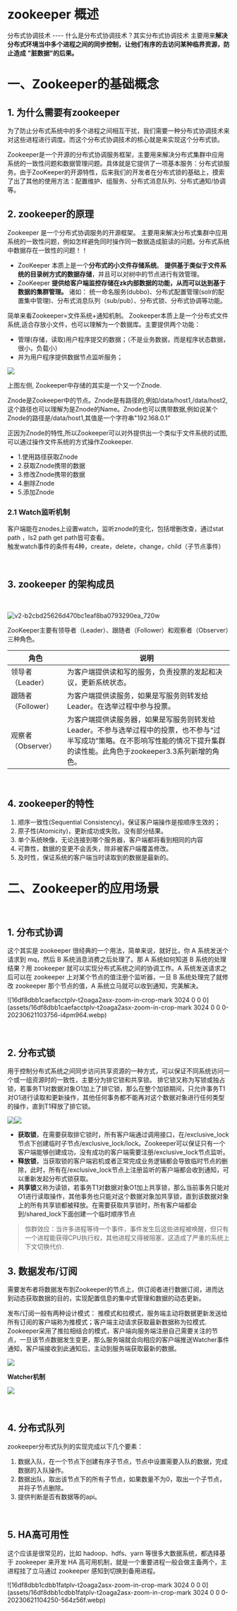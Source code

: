 # zookeeper 概述

分布式协调技术 ---- 什么是分布式协调技术？其实分布式协调技术 主要用来**解决分布式环境当中多个进程之间的同步控制，让他们有序的去访问某种临界资源，防止造成**  **&quot;脏数据&quot;的后果。**

# 一、Zookeeper的基础概念

## 1. 为什么需要有zookeeper

为了防止分布式系统中的多个进程之间相互干扰，我们需要一种分布式协调技术来对这些进程进行调度。而这个分布式协调技术的核心就是来实现这个分布式锁。

Zookeeper是一个开源的分布式协调服务框架，主要用来解决分布式集群中应用系统的一致性问题和数据管理问题。具体就是它提供了一项基本服务：分布式锁服务。由于ZooKeeper的开源特性，后来我们的开发者在分布式锁的基础上，摸索了出了其他的使用方法：配置维护、组服务、分布式消息队列、分布式通知/协调等。

## 2. zookeeper的原理

Zookeeper 是一个分布式协调服务的开源框架。 主要用来解决分布式集群中应用系统的一致性问题，例如怎样避免同时操作同一数据造成脏读的问题。分布式系统中数据存在一致性的问题！！

- ZooKeeper 本质上是一个**分布式的小文件存储系统**。 **提供基于类似于文件系统的目录树方式的数据存储**，并且可以对树中的节点进行有效管理。
- ZooKeeper **提供给客户端监控存储在zk内部数据的功能，从而可以达到基于数据的集群管理。**  诸如： 统一命名服务(dubbo)、分布式配置管理(solr的配置集中管理)、分布式消息队列（sub/pub）、分布式锁、分布式协调等功能。

简单来看Zookeeper=文件系统+通知机制。 Zookeeper本质上是一个分布式文件系统,适合存放小文件，也可以理解为一个数据库。主要提供两个功能：

- 管理(存储，读取)用户程序提交的数据；（不是业务数据，而是程序状态数据，很小，负载小）
- 并为用户程序提供数据节点监听服务；

![](assets/image-20230608152848862-20230610173812-qocen6d.png)

上图左侧, Zookeeper中存储的其实是一个又一个Znode.

Znode是Zookeeper中的节点。Znode是有路径的,例如/data/host1,/data/host2,这个路径也可以理解为是Znode的Name。Znode也可以携带数据,例如说某个Znode的路径是/data/host1,其值是一个字符串"192.168.0.1"

正因为Znode的特性,所以Zookeeper可以对外提供出一个类似于文件系统的试图,可以通过操作文件系统的方式操作Zookeeper.

- 1.使用路径获取Znode
- 2.获取Znode携带的数据
- 3.修改Znode携带的数据
- 4.删除Znode
- 5.添加Znode

### 2.1 Watch监听机制

客户端能在znodes上设置watch，监听znode的变化，包括增删改查，通过stat path ，ls2 path get path皆可查看。  
触发watch事件的条件有4种，create，delete，change，child（子节点事件）

‍

## 3. zookeeper 的架构成员

‍

​![v2-b2cbd25626d470bc1eaf8ba0793290ea_720w](assets/v2-b2cbd25626d470bc1eaf8ba0793290ea_720w-20230621104355-0u8jocb.webp)​

ZooKeeper主要有领导者（Leader）、跟随者（Follower）和观察者（Observer）三种角色。

|角色|说明|
| --------------------| ------------------------------------------------------------------------------------------------------------------------------------------------------------------------------------|
|领导者（Leader）|为客户端提供读和写的服务，负责投票的发起和决议，更新系统状态。|
|跟随者（Follower）|为客户端提供读服务，如果是写服务则转发给Leader。在选举过程中参与投票。|
|观察者（Observer）|为客户端提供读服务器，如果是写服务则转发给Leader。不参与选举过程中的投票，也不参与“过半写成功”策略。在不影响写性能的情况下提升集群的读性能。此角色于zookeeper3.3系列新增的角色。|

‍

## 4. zookeeper的特性

1. 顺序一致性(Sequential Consistency)，保证客户端操作是按顺序生效的；
2. 原子性(Atomicity)，更新成功或失败。没有部分结果。
3. 单个系统映像，无论连接到哪个服务器，客户端都将看到相同的内容
4. 可靠性，数据的变更不会丢失，除非被客户端覆盖修改。
5. 及时性，保证系统的客户端当时读取到的数据是最新的。

# 二、Zookeeper的应用场景

‍

## 1. 分布式协调

这个其实是 zookeeper 很经典的一个用法，简单来说，就好比，你 A 系统发送个请求到 mq，然后 B 系统消息消费之后处理了。那 A 系统如何知道 B 系统的处理结果？用 zookeeper 就可以实现分布式系统之间的协调工作。A 系统发送请求之后可以在 zookeeper 上对某个节点的值注册个监听器，一旦 B 系统处理完了就修改 zookeeper 那个节点的值，A 系统立马就可以收到通知，完美解决。

​![16df8dbb1caefacctplv-t2oaga2asx-zoom-in-crop-mark 3024 0 0 0](assets/16df8dbb1caefacctplv-t2oaga2asx-zoom-in-crop-mark 3024 0 0 0-20230621103756-i4pm964.webp)​

‍

## 2. 分布式锁

用于控制分布式系统之间同步访问共享资源的一种方式，可以保证不同系统访问一个或一组资源时的一致性，主要分为排它锁和共享锁。
排它锁又称为写锁或独占锁，若事务T1对数据对象O1加上了排它锁，那么在整个加锁期间，只允许事务T1对O1进行读取和更新操作，其他任何事务都不能再对这个数据对象进行任何类型的操作，直到T1释放了排它锁。

![](assets/image-20230608153316171-20230610173812-zrppowv.png)![](assets/image-20230608153401574-20230610173812-gj0j4w7.png)

- **获取锁**，在需要获取排它锁时，所有客户端通过调用接口，在/exclusive_lock节点下创建临时子节点/exclusive_lock/lock。Zookeeper可以保证只有一个客户端能够创建成功，没有成功的客户端需要注册/exclusive_lock节点监听。
- **释放锁**，当获取锁的客户端宕机或者正常完成业务逻辑都会导致临时节点的删除，此时，所有在/exclusive_lock节点上注册监听的客户端都会收到通知，可以重新发起分布式锁获取。
- **共享锁**又称为读锁，若事务T1对数据对象O1加上共享锁，那么当前事务只能对O1进行读取操作，其他事务也只能对这个数据对象加共享锁，直到该数据对象上的所有共享锁都被释放。在需要获取共享锁时，所有客户端都会到/shared_lock下面创建一个临时顺序节点

> 惊群效应：当许多进程等待一个事件，事件发生后这些进程被唤醒，但只有一个进程能获得CPU执行权，其他进程又得被阻塞，这造成了严重的系统上下文切换代价.

## 3. 数据发布/订阅

需要发布者将数据发布到Zookeeper的节点上，供订阅者进行数据订阅，进而达到动态获取数据的目的，实现配置信息的集中式管理和数据的动态更新。

发布/订阅一般有两种设计模式：
推模式和拉模式，服务端主动将数据更新发送给所有订阅的客户端称为推模式；客户端主动请求获取最新数据称为拉模式.
Zookeeper采用了推拉相结合的模式，客户端向服务端注册自己需要关注的节点，一旦该节点数据发生变更，那么服务端就会向相应的客户端推送Watcher事件通知，客户端接收到此通知后，主动到服务端获取最新的数据。

![](assets/image-20230608161701597-20230610173812-90jtxr7.png)

**Watcher机制**

![](assets/v2-d33f78dac89db02c3ca262b9b5bf28a0_720w-20230610173812-wdkvfg3.webp)

‍

## 4. 分布式队列

zookeeper分布式队列的实现完成以下几个要素：

1. 数据入队，在一个节点下创建有序子节点，节点中设置需要入队的数据，完成数据的入队操作。
2. 数据出队，取出该节点下的所有子节点，如果数量不为0，取出一个子节点，并将子节点删除。
3. 提供判断是否有数据等的api。

‍

## 5. HA高可用性

这个应该是很常见的，比如 hadoop、hdfs、yarn 等很多大数据系统，都选择基于 zookeeper 来开发 HA 高可用机制，就是一个重要进程一般会做主备两个，主进程挂了立马通过 zookeeper 感知到切换到备用进程。

​![16df8dbb1cdbb1fatplv-t2oaga2asx-zoom-in-crop-mark 3024 0 0 0](assets/16df8dbb1cdbb1fatplv-t2oaga2asx-zoom-in-crop-mark 3024 0 0 0-20230621104250-564z56f.webp)​
